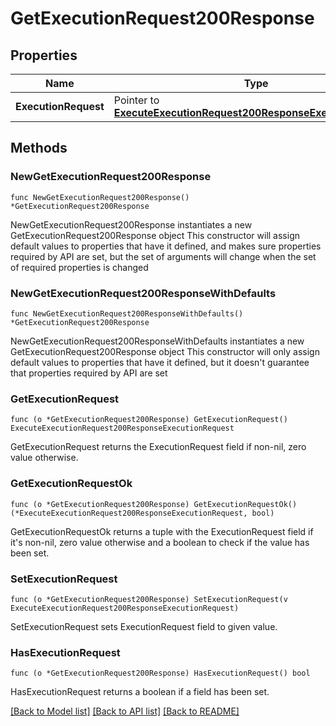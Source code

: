 # GetExecutionRequest200Response

## Properties

Name | Type | Description | Notes
------------ | ------------- | ------------- | -------------
**ExecutionRequest** | Pointer to [**ExecuteExecutionRequest200ResponseExecutionRequest**](ExecuteExecutionRequest200ResponseExecutionRequest.md) |  | [optional] 

## Methods

### NewGetExecutionRequest200Response

`func NewGetExecutionRequest200Response() *GetExecutionRequest200Response`

NewGetExecutionRequest200Response instantiates a new GetExecutionRequest200Response object
This constructor will assign default values to properties that have it defined,
and makes sure properties required by API are set, but the set of arguments
will change when the set of required properties is changed

### NewGetExecutionRequest200ResponseWithDefaults

`func NewGetExecutionRequest200ResponseWithDefaults() *GetExecutionRequest200Response`

NewGetExecutionRequest200ResponseWithDefaults instantiates a new GetExecutionRequest200Response object
This constructor will only assign default values to properties that have it defined,
but it doesn't guarantee that properties required by API are set

### GetExecutionRequest

`func (o *GetExecutionRequest200Response) GetExecutionRequest() ExecuteExecutionRequest200ResponseExecutionRequest`

GetExecutionRequest returns the ExecutionRequest field if non-nil, zero value otherwise.

### GetExecutionRequestOk

`func (o *GetExecutionRequest200Response) GetExecutionRequestOk() (*ExecuteExecutionRequest200ResponseExecutionRequest, bool)`

GetExecutionRequestOk returns a tuple with the ExecutionRequest field if it's non-nil, zero value otherwise
and a boolean to check if the value has been set.

### SetExecutionRequest

`func (o *GetExecutionRequest200Response) SetExecutionRequest(v ExecuteExecutionRequest200ResponseExecutionRequest)`

SetExecutionRequest sets ExecutionRequest field to given value.

### HasExecutionRequest

`func (o *GetExecutionRequest200Response) HasExecutionRequest() bool`

HasExecutionRequest returns a boolean if a field has been set.


[[Back to Model list]](../README.md#documentation-for-models) [[Back to API list]](../README.md#documentation-for-api-endpoints) [[Back to README]](../README.md)


